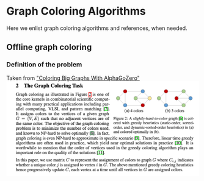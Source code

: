 # Graph Coloring Algorithms

Here we enlist graph coloring algorithms and references, when needed.

## Offline graph coloring
### Definition of the problem
Taken from ["Coloring Big Graphs With AlphaGoZero"](https://arxiv.org/pdf/1902.10162.pdf)
![](imgs/graph_coloring_problem_definition.png)



